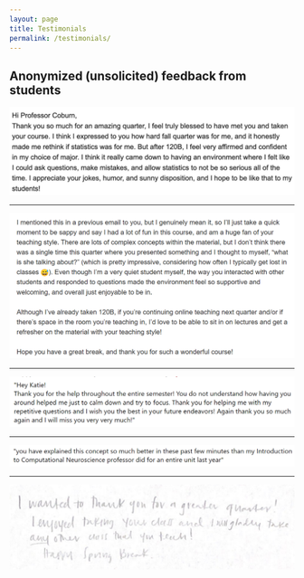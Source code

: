 ```yaml
---
layout: page
title: Testimonials
permalink: /testimonials/
---
```


## Anonymized (unsolicited) feedback from students

![](img1.jpg)

---

![](img2.png)

---

![](img4.png)

---

![](img5.png)

---

![](img6.png)
